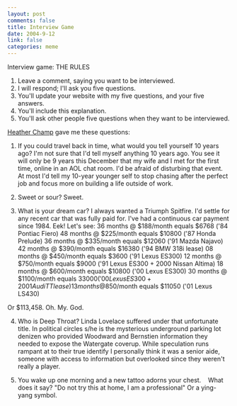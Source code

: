 ```yaml
--- 
layout: post
comments: false
title: Interview Game
date: 2004-9-12
link: false
categories: meme
---
```

Interview game: THE RULES
1. Leave a comment, saying you want to be interviewed.
2. I will respond; I'll ask you five questions.
3. You'll update your website with my five questions, and your five answers.
4. You'll include this explanation.
5. You'll ask other people five questions when they want to be interviewed.


<a href="http://www.hchamp.com/" title="heather champ">Heather Champ</a> gave me these questions:
1. If you could travel back in time, what would you tell yourself 10 years ago?
I'm not sure that I'd tell myself anything 10 years ago. You see it will only be 9 years this December that my wife and I met for the first time, online in an AOL chat room. I'd be afraid of disturbing that event. At most I'd tell my 10-year younger self to stop chasing after the perfect job and focus more on building a life outside of work.


2. Sweet or sour?
Sweet.


3. What is your dream car?
I always wanted a Triumph Spitfire. I'd settle for any recent car that was fully paid for. I've had a continuous car payment since 1984. Eek! Let's see:
36 months @ $188/month equals $6768  ('84 Pontiac Fiero)
48 months @ $225/month equals $10800 ('87 Honda Prelude)
36 months @ $335/month equals $12060 ('91 Mazda Najavo)
42 months @ $390/month equals $16380 ('94 BMW 318i lease)
08 months @ $450/month equals $3600 ('91 Lexus ES300)
12 months @ $750/month equals $9000 ('91 Lexus ES300 + 2000 Nissan Altima)
18 months @ $600/month equals $10800 ('00 Lexus ES300)
30 months @ $1100/month equals $33000 ('00 Lexus ES300 + 2001 Audi TT lease)
13 months @$850/month equals $11050 ('01 Lexus LS430)

Or $113,458. Oh. My. God.


4. Who is Deep Throat?
Linda Lovelace suffered under that unfortunate title. In political circles s/he is the mysterious underground parking lot denizen who provided Woodward and Bernstien information they needed to expose the Watergate coverup. While speculation runs rampant at to their true identify I personally think it was a senior aide, someone with access to information but overlooked since they weren't really a player.


5. You wake up one morning and a new tattoo adorns your chest.
   What does it say?
"Do not try this at home, I am a professional" Or a ying-yang symbol.
